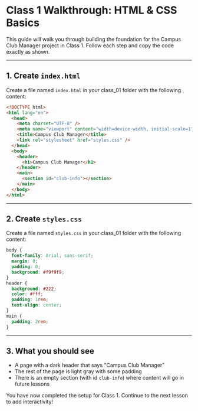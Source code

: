 # Class 1 Walkthrough: HTML & CSS Basics

This guide will walk you through building the foundation for the Campus Club Manager project in Class 1. Follow each step and copy the code exactly as shown.

---

## 1. Create `index.html`

Create a file named `index.html` in your class_01 folder with the following content:

```html
<!DOCTYPE html>
<html lang="en">
  <head>
    <meta charset="UTF-8" />
    <meta name="viewport" content="width=device-width, initial-scale=1" />
    <title>Campus Club Manager</title>
    <link rel="stylesheet" href="styles.css" />
  </head>
  <body>
    <header>
      <h1>Campus Club Manager</h1>
    </header>
    <main>
      <section id="club-info"></section>
    </main>
  </body>
</html>
```

---

## 2. Create `styles.css`

Create a file named `styles.css` in your class_01 folder with the following content:

```css
body {
  font-family: Arial, sans-serif;
  margin: 0;
  padding: 0;
  background: #f9f9f9;
}
header {
  background: #222;
  color: #fff;
  padding: 1rem;
  text-align: center;
}
main {
  padding: 2rem;
}
```

---

## 3. What you should see

- A page with a dark header that says "Campus Club Manager"
- The rest of the page is light gray with some padding
- There is an empty section (with id `club-info`) where content will go in future lessons

You have now completed the setup for Class 1. Continue to the next lesson to add interactivity!
